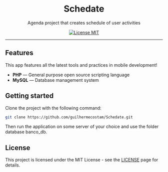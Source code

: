 <h1 align="center">
<br>
Schedate
</h1>

<p align="center">Agenda project that creates schedule of user activities</p>

<p align="center">
  <a href="https://opensource.org/licenses/MIT">
    <img src="https://img.shields.io/badge/License-MIT-blue.svg" alt="License MIT">
  </a>
</p>

<hr />

## Features

This app features all the latest tools and practices in mobile development!

- **PHP** — General purpose open source scripting language
- **MySQL** — Database management system

## Getting started

Clone the project with the following command:

```sh
git clone https://github.com/guilhermecostam/Schedate.git
```

Then run the application on some server of your choice and use the folder database banco_db.

## License

This project is licensed under the MIT License - see the [LICENSE](https://opensource.org/licenses/MIT) page for details.
